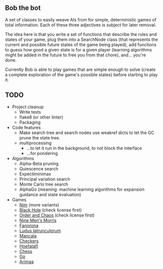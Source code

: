 Bob the bot
-----------

A set of classes to easily weave AIs from for simple, deterministic games of total information. Each
of these three adjectives is subject for later removal.


The idea here is that you write a set of functions that describe the rules and states of your game,
plug them into a SearchNode class (that represents the current and possible future states of the
game being played), add functions to guess how good a given state is for a given player (learning
algorithms might be added in the future to free you from that chore), and... you're done.


Currently Bob is able to play games that are simple enough to solve (create a complete exploration
of the game's possible states) before starting to play it.


TODO
----

* Project cleanup
  * Write tests
  * flake8 (or other linter)
  * Packaging
* Code features
  * Make search tree and search nodes use weakref dicts to let the GC prune the state tree.
  * multiprocessing
    * ...to let it run in the background, to not block the interface
    * ...for pondering
* Algorithms
  * Alpha-Beta pruning
  * Quiescence search
  * Expectiminimax
  * Principal variation search
  * Monte Carlo tree search
  * AlphaGo (meaning: machine learning algorithms for expansion guidance and state evaluation)
* Games
  * [Nim](https://en.wikipedia.org/wiki/Nim) (more variants)
  * [Black Hole](http://nestorgames.com/rulebooks/BLACKHOLE_EN.pdf) (check license first)
  * [Order and Chaos](https://en.wikipedia.org/wiki/Order_and_Chaos) (check license first)
  * [Nine Men's Morris](https://en.wikipedia.org/wiki/Nine_Men's_Morris)
  * [Fanorona](https://en.wikipedia.org/wiki/Fanorona)
  * [Ludus latrunculorum](https://en.wikipedia.org/wiki/Ludus_latrunculorum)
  * [Mancala](https://en.wikipedia.org/wiki/Mancala)
  * [Checkers](https://en.wikipedia.org/wiki/Draughts)
  * [Hnefatafl](https://de.wikipedia.org/wiki/Hnefatafl)
  * [Chess](https://en.wikipedia.org/wiki/Chess)
  * [Go](https://en.wikipedia.org/wiki/Go_(game))
  * [Arimaa](https://en.wikipedia.org/wiki/Arimaa)
